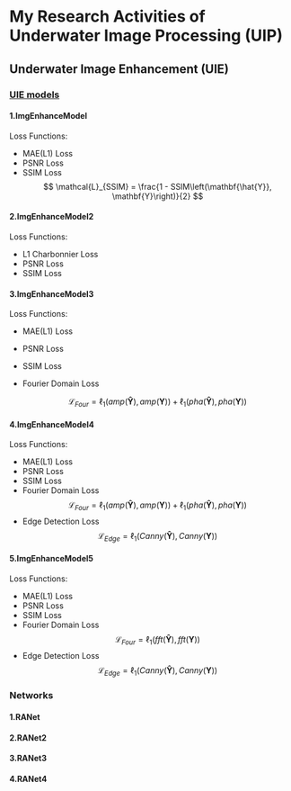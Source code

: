 # My Research Activities of Underwater Image Processing (UIP)

## Underwater Image Enhancement (UIE)

### [UIE models](./models/img_enhance_model.py)

#### 1.ImgEnhanceModel

Loss Functions:
- MAE(L1) Loss
- PSNR Loss
- SSIM Loss
    $$ \mathcal{L}_{SSIM} = \frac{1 - SSIM\left(\mathbf{\hat{Y}}, \mathbf{Y}\right)}{2} $$

#### 2.ImgEnhanceModel2

Loss Functions:
- L1 Charbonnier Loss
- PSNR Loss
- SSIM Loss

#### 3.ImgEnhanceModel3

Loss Functions:
- MAE(L1) Loss
- PSNR Loss
- SSIM Loss
- Fourier Domain Loss
    
    $$ \mathcal{L}_{Four} = {\ell}_{1}(amp(\mathbf{\hat{Y}}), amp(\mathbf{Y})) + {\ell}_{1}(pha(\mathbf{\hat{Y}}), pha(\mathbf{Y})) $$

#### 4.ImgEnhanceModel4

Loss Functions:
- MAE(L1) Loss
- PSNR Loss
- SSIM Loss
- Fourier Domain Loss
    $$ \mathcal{L}_{Four} = {\ell}_{1}(amp(\mathbf{\hat{Y}}), amp(\mathbf{Y})) + {\ell}_{1}(pha(\mathbf{\hat{Y}}), pha(\mathbf{Y})) $$
- Edge Detection Loss
    $$ \mathcal{L}_{Edge} = {\ell}_{1}(Canny(\mathbf{\hat{Y}}), Canny(\mathbf{Y})) $$

#### 5.ImgEnhanceModel5

Loss Functions:
- MAE(L1) Loss
- PSNR Loss
- SSIM Loss
- Fourier Domain Loss
    $$ \mathcal{L}_{Four} = {\ell}_{1}(fft(\mathbf{\hat{Y}}), fft(\mathbf{Y})) $$
- Edge Detection Loss
    $$ \mathcal{L}_{Edge} = {\ell}_{1}(Canny(\mathbf{\hat{Y}}), Canny(\mathbf{Y})) $$

### Networks

#### 1.RANet
#### 2.RANet2
#### 3.RANet3
#### 4.RANet4